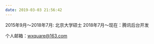 ```yaml
---
date: 2019-03-03 21:56:42
---
```



2015年9月～2018年7月: 北京大学硕士
2018年7月～现在：腾讯后台开发



个人邮箱：wxquare@163.com

